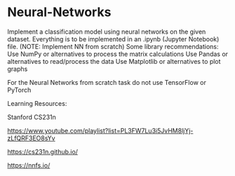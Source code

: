 # Neural-Networks
Implement a classification model using neural networks on the given dataset.
Everything is to be implemented in an .ipynb (Jupyter Notebook) file.
(NOTE: Implement NN from scratch)
Some library recommendations:
Use NumPy or alternatives to process the matrix calculations
Use Pandas or alternatives to read/process the data
Use Matplotlib or alternatives to plot graphs

For the Neural Networks from scratch task do not use TensorFlow or PyTorch

Learning Resources:

Stanford CS231n

https://www.youtube.com/playlist?list=PL3FW7Lu3i5JvHM8ljYj-zLfQRF3EO8sYv

https://cs231n.github.io/

https://nnfs.io/
